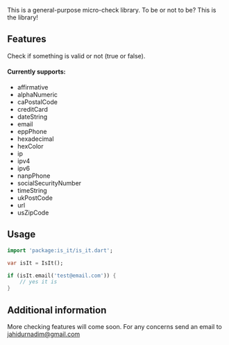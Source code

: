 This is a general-purpose micro-check library. To be or not to be? This is the library!

## Features

Check if something is valid or not (true or false).

#### Currently supports:
- affirmative
- alphaNumeric
- caPostalCode
- creditCard
- dateString
- email
- eppPhone
- hexadecimal
- hexColor
- ip
- ipv4
- ipv6
- nanpPhone
- socialSecurityNumber
- timeString
- ukPostCode
- url
- usZipCode

## Usage

```dart
import 'package:is_it/is_it.dart';

var isIt = IsIt();

if (isIt.email('test@email.com')) {
    // yes it is
}
```

## Additional information

More checking features will come soon.
For any concerns send an email to jahidurnadim@gmail.com
